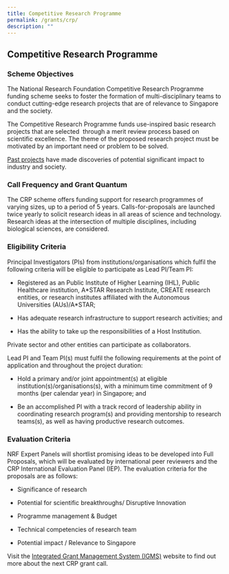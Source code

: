 ```yaml
---
title: Competitive Research Programme
permalink: /grants/crp/
description: ""
---
```

## Competitive Research Programme

### Scheme Objectives

The National Research Foundation Competitive Research Programme funding scheme seeks to foster the formation of multi-disciplinary teams to conduct cutting-edge research projects that are of relevance to Singapore and the society.    
  
The Competitive Research Programme funds use-inspired basic research projects that are selected  through a merit review process based on scientific excellence. The theme of the proposed research project must be motivated by an important need or problem to be solved.  
  
[Past projects](/files/updated-list-of-crp-awarded-projects-(up-to-28th-call).pdf) have made discoveries of potential significant impact to industry and society.  

### Call Frequency and Grant Quantum

The CRP scheme offers funding support for research programmes of varying sizes, up to a period of 5 years. Calls-for-proposals are launched twice yearly to solicit research ideas in all areas of science and technology. Research ideas at the intersection of multiple disciplines, including biological sciences, are considered.

### Eligibility Criteria

Principal Investigators (PIs) from institutions/organisations which fulfil the following criteria will be eligible to participate as Lead PI/Team PI:

*   Registered as an Public Institute of Higher Learning (IHL), Public Healthcare institution, A\*STAR Research Institute, CREATE research entities, or research institutes affiliated with the Autonomous Universities (AUs)/A\*STAR;
    
*   Has adequate research infrastructure to support research activities; and
    
*   Has the ability to take up the responsibilities of a Host Institution.
   

Private sector and other entities can participate as collaborators.  
  
Lead PI and Team PI(s) must fulfil the following requirements at the point of application and throughout the project duration:

*   Hold a primary and/or joint appointment(s) at eligible institution(s)/organisations(s), with a minimum time commitment of 9 months (per calendar year) in Singapore; and
    
*   Be an accomplished PI with a track record of leadership ability in coordinating research program(s) and providing mentorship to research teams(s), as well as having productive research outcomes. 

### Evaluation Criteria

NRF Expert Panels will shortlist promising ideas to be developed into Full Proposals, which will be evaluated by international peer reviewers and the CRP International Evaluation Panel (IEP). The evaluation criteria for the proposals are as follows:

*   Significance of research
    
*   Potential for scientific breakthroughs/ Disruptive Innovation
    
*   Programme management & Budget
    
*   Technical competencies of research team
    
*   Potential impact / Relevance to Singapore
    

Visit the [Integrated Grant Management System (IGMS)](https://researchgrant.gov.sg/pages/index.aspx) website to find out more about the next CRP grant call.